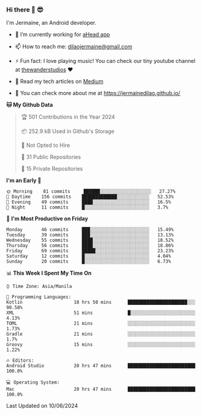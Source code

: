 ### Hi there 👋 😎
I'm Jermaine, an Android developer.

- 🔭 I’m currently working for [aHead app](https://www.ahead-app.com/)

- 📫 How to reach me: dilaojermaine@gmail.com

- ⚡ Fun fact: I love playing music! You can check our tiny youtube channel at [thewanderstudios](https://www.youtube.com/thewanderstudios) ♥️

- 📖 Read my tech articles on [Medium](https://jermainedilao.medium.com/)

- 👀 You can check more about me at https://jermainedilao.github.io/

<!--
**jermainedilao/jermainedilao** is a ✨ _special_ ✨ repository because its `README.md` (this file) appears on your GitHub profile.

Here are some ideas to get you started:

- 🔭 I’m currently working on ...
- 🌱 I’m currently learning ...
- 👯 I’m looking to collaborate on ...
- 🤔 I’m looking for help with ...
- 💬 Ask me about ...
- 📫 How to reach me: ...
- 😄 Pronouns: ...
- ⚡ Fun fact: ...
-->

<!--START_SECTION:waka-->
**🐱 My Github Data** 

> 🏆 501 Contributions in the Year 2024
 > 
> 📦 252.9 kB Used in Github's Storage 
 > 
> 🚫 Not Opted to Hire
 > 
> 📜 31 Public Repositories 
 > 
> 🔑 15 Private Repositories  
 > 
**I'm an Early 🐤** 

```text
🌞 Morning    81 commits     ██████░░░░░░░░░░░░░░░░░░░   27.27% 
🌆 Daytime    156 commits    █████████████░░░░░░░░░░░░   52.53% 
🌃 Evening    49 commits     ████░░░░░░░░░░░░░░░░░░░░░   16.5% 
🌙 Night      11 commits     █░░░░░░░░░░░░░░░░░░░░░░░░   3.7%

```
📅 **I'm Most Productive on Friday** 

```text
Monday       46 commits     ███░░░░░░░░░░░░░░░░░░░░░░   15.49% 
Tuesday      39 commits     ███░░░░░░░░░░░░░░░░░░░░░░   13.13% 
Wednesday    55 commits     ████░░░░░░░░░░░░░░░░░░░░░   18.52% 
Thursday     56 commits     ████░░░░░░░░░░░░░░░░░░░░░   18.86% 
Friday       69 commits     █████░░░░░░░░░░░░░░░░░░░░   23.23% 
Saturday     12 commits     █░░░░░░░░░░░░░░░░░░░░░░░░   4.04% 
Sunday       20 commits     █░░░░░░░░░░░░░░░░░░░░░░░░   6.73%

```


📊 **This Week I Spent My Time On** 

```text
⌚︎ Time Zone: Asia/Manila

💬 Programming Languages: 
Kotlin                   18 hrs 50 mins      ██████████████████████░░░   90.58% 
XML                      51 mins             █░░░░░░░░░░░░░░░░░░░░░░░░   4.13% 
TOML                     21 mins             ░░░░░░░░░░░░░░░░░░░░░░░░░   1.73% 
Gradle                   21 mins             ░░░░░░░░░░░░░░░░░░░░░░░░░   1.7% 
Groovy                   15 mins             ░░░░░░░░░░░░░░░░░░░░░░░░░   1.22%

🔥 Editors: 
Android Studio           20 hrs 47 mins      █████████████████████████   100.0%

💻 Operating System: 
Mac                      20 hrs 47 mins      █████████████████████████   100.0%

```


 Last Updated on 10/06/2024
<!--END_SECTION:waka-->
